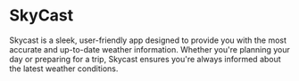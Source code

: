 # SkyCast
Skycast is a sleek, user-friendly app designed to provide you with the most accurate and up-to-date weather information. Whether you're planning your day or preparing for a trip, Skycast ensures you're always informed about the latest weather conditions.
